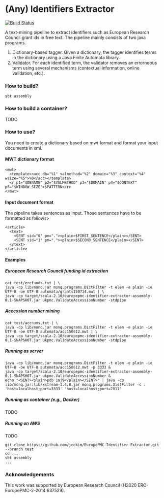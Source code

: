 # (Any) Identifiers Extractor

[![Build Status](https://travis-ci.org/jeekim/EuropePMC-Identifier-Extractor.svg)](https://travis-ci.org/jeekim/EuropePMC-Identifier-Extractor)

A text-mining pipeline to extract identifiers such as European Research Council grant ids in free text. The pipeline mainly consists of two java programs.

 1. Dictionary-based tagger. Given a dictionary, the tagger identifies terms in the dictionary using a Java Finite Automata library. 
 2. Validator. For each identified term, the validator removes an errorneous term using several mechanisms (contextual information, online validation, etc.).

### How to build?


```
sbt assembly
```

### How to build a container?

TODO

### How to use?

You need to create a dictionary based on mwt format and format your input documents in xml.

#### MWT dictionary format

```
<mwt>
  <template><acc db="%1" valmethod="%2" domain="%3" context="%4" wsize="%5">%0</acc></template>
  <r p1="$DBNAME" p2="$VALMETHOD" p3="$DOMAIN" p4="$CONTEXT" p5="$WINDOW_SIZE">$PATTERN</r>
</mwt>
```

#### Input document format

The pipeline takes sentences as input. Those sentences have to be formatted as follows>

```
<article>
  <text>
    <SENT sid="0" pm="."><plain>$FIRST_SENTENCE</plain></SENT>
    <SENT sid="1" pm="."><plain>$SECOND_SENTENCE</plain></SENT>
  </text>
</article>
```

#### Examples

##### European Research Council funding id extraction

```
cat test/ercfunds.txt | \
java -cp lib/monq.jar monq.programs.DictFilter -t elem -e plain -ie UTF-8 -oe UTF-8 automata/grants150714.mwt | \
java -cp target/scala-2.10/europepmc-identifier-extractor-assembly-0.1-SNAPSHOT.jar ukpmc.ValidateAccessionNumber -stdpipe
```

##### Accession number mining

```
cat test/accnums.txt | \
java -cp lib/monq.jar monq.programs.DictFilter -t elem -e plain -ie UTF-8 -oe UTF-8 automata/acc150612.mwt | \
java -cp target/scala-2.10/europepmc-identifier-extractor-assembly-0.1-SNAPSHOT.jar ukpmc.ValidateAccessionNumber -stdpipe
```

##### Running as server

```
java -cp lib/monq.jar monq.programs.DictFilter -t elem -e plain -ie UTF-8 -oe UTF-8 automata/acc150612.mwt -p 3333 &
java -cp target/scala-2.10/europepmc-identifier-extractor-assembly-0.1-SNAPSHOT.jar ukpmc.ValidateAccessionNumber &
echo "<SENT><plain>pdb 1aj9</plain></SENT>" | java -cp lib/monq.jar:lib/xstream-1.4.8.jar monq.programs.DistFilter -c . 'host=localhost;port=3333' 'host=localhost;port=7811'
```

##### Running as container (e.g., Docker)

TODO

##### Running on AWS

TODO

```
git clone https://github.com/jeekim/EuropePMC-Identifier-Extractor.git --branch test
cd ...
sbt assembly
...
```

### Acknowledgements

This work was supported by European Research Council (H2020 ERC-EuropePMC-2-2014 637529).


[1]: http://europepmc.org/articles/PMC3667078
[2]: http://europepmc.org/abstract/MED/18006544
